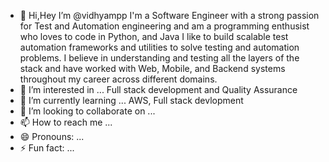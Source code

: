 - 👋 Hi,Hey I’m @vidhyampp
  I'm a Software Engineer with a strong passion for Test and Automation engineering and am a programming enthusist who loves to code in Python, and Java
I like to build scalable test automation frameworks and utilities to solve testing and automation problems.
I believe in understanding and testing all the layers of the stack and have worked with Web, Mobile, and Backend systems throughout my career across different domains.
- 👀 I’m interested in ...
  Full stack development and Quality Assurance
- 🌱 I’m currently learning ...
  AWS, Full stack devlopment 
- 💞️ I’m looking to collaborate on ...
- 📫 How to reach me ...
- 😄 Pronouns: ...
- ⚡ Fun fact: ...

<!---
vidhyampp/vidhyampp is a ✨ special ✨ repository because its `README.md` (this file) appears on your GitHub profile.
You can click the Preview link to take a look at your changes.
--->
